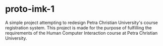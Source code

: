 # proto-imk-1

A simple project attempting to redesign Petra Christian University's course registration system. This project is made for the purpose of fulfilling the requirements of the Human Computer Interaction course at Petra Christian University.
